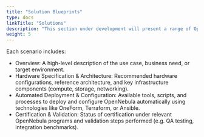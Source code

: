 ```yaml
---
title: "Solution Blueprints"
type: docs
linkTitle: "Solutions"
description: "This section under development will present a range of OpenNebula deployment scenarios, showcasing how the platform can be adapted to meet diverse infrastructure needs—from enterprise data centers to edge environments and AI workloads."
weight: 5
---
```


Each scenario includes:

- Overview: A high-level description of the use case, business need, or target environment.
- Hardware Specification & Architecture: Recommended hardware configurations, reference architecture, and key infrastructure components (compute, storage, networking).
- Automated Deployment & Configuration: Available tools, scripts, and processes to deploy and configure OpenNebula automatically using technologies like OneForm, Terraform, or Ansible.
- Certification & Validation: Status of certification under relevant OpenNebula programs and validation steps performed (e.g. QA testing, integration benchmarks).
